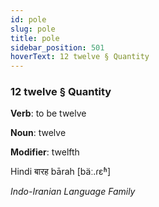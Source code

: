 ```yaml
---
id: pole
slug: pole
title: pole
sidebar_position: 501
hoverText: 12 twelve § Quantity
---
```


### 12 twelve § Quantity

**Verb**: to be twelve

**Noun**: twelve

**Modifier**: twelfth

Hindi बारह bārah [bäː.ɾɛʱ]

*Indo-Iranian Language Family*